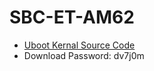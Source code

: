 # SBC-ET-AM62
- [Uboot Kernal Source Code](https://www.jianguoyun.com/p/DQsfF5kQ7L_aCRj4-OoFIAA  "Uboot Kernal Source Code" )
- Download Password: dv7j0m
